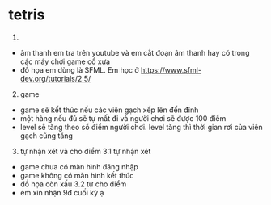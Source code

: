 # tetris
1.
- âm thanh em tra trên youtube và em cắt đoạn âm thanh hay có trong các máy chơi game cổ xưa
- đồ họa em dùng là SFML. Em học ở https://www.sfml-dev.org/tutorials/2.5/
2. game
- game sẽ kết thúc nếu các viên gạch xếp lên đến đỉnh
- một hàng nếu đủ sẽ tự mất đi và người chơi sẽ được 100 điểm
- level sẽ tăng theo số điểm người chơi. level tăng thì thời gian rơi của viên gạch cũng tăng
3. tự nhận xét và cho điểm
3.1 tự nhận xét
- game chưa có màn hình đăng nhập
- game không có màn hình kết thúc
- đồ họa còn xấu
3.2 tự cho điểm
- em xin nhận 9đ cuối kỳ ạ
